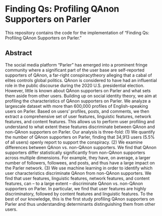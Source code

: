 # Finding Qs: Profiling QAnon Supporters on Parler

This repository contains the code for the implementation of “Finding Qs: Profiling QAnon Supporters on Parler.”

## Abstract

The social media platform “Parler” has emerged into a prominent fringe community where a significant part of the user base are self-reported supporters of QAnon, a far-right conspiracytheory alleging that a cabal of elites controls global politics. QAnon is considered to have had an influential role in the public discourse during the 2020 U.S. presidential election. However, little is known about QAnon supporters on Parler and what sets them aside from other users. Building up on social identity theory, we aim at profiling the characteristics of QAnon supporters on Parler. We analyze a largescale dataset with more than 600,000 profiles of English-speaking users on Parler. Based on users’ profiles, posts, and comments, we then extract a comprehensive set of user features, linguistic features, network features, and content features. This allows us to perform user profiling and understand to what extent these features discriminate between QAnon and non-QAnon supporters on Parler. Our analysis is three-fold: (1) We quantify the number of QAnon supporters on Parler, finding that 34,913 users (5.5% of all users) openly report to support the conspiracy. (2) We examine differences between QAnon vs. non-QAnon supporters. We find that QAnon supporters differ statistically significantly from non-QAnon supporters across multiple dimensions. For example, they have, on average, a larger number of followers, followees, and posts, and thus have a large impact on the Parler network. (3) We use machine learning in order to identify which user characteristics discriminate QAnon from non-QAnon supporters. We find that user features, linguistic features, network features, and content features, can – to a large extent – discriminate QAnon vs. non-QAnon supporters on Parler. In particular, we find that user features are highly discriminatory, followed by content features and linguistic features. To the best of our knowledge, this is the first study profiling QAnon supporters on Parler and thus understanding determinants distinguishing them from other users.
